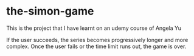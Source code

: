 # the-simon-game
This is the project that I have learnt on an udemy course of Angela Yu

If the user succeeds, the series becomes progressively longer and more complex. 
Once the user fails or the time limit runs out, the game is over.
